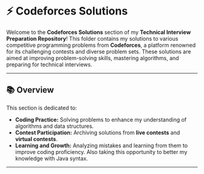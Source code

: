 # ⚡ Codeforces Solutions

Welcome to the **Codeforces Solutions** section of my **Technical Interview Preparation Repository**! This folder contains my solutions to various competitive programming problems from **Codeforces**, a platform renowned for its challenging contests and diverse problem sets. These solutions are aimed at improving problem-solving skills, mastering algorithms, and preparing for technical interviews.

---

## 📚 Overview

This section is dedicated to:
- **Coding Practice:** Solving problems to enhance my understanding of algorithms and data structures.
- **Contest Participation:** Archiving solutions from **live contests** and **virtual contests**.
- **Learning and Growth:** Analyzing mistakes and learning from them to improve coding proficiency. Also taking this opportunity to better my knowledge with Java syntax.

---
